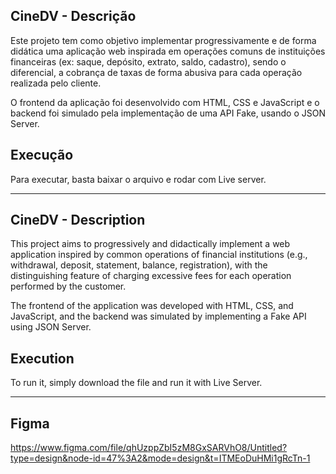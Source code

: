 ## CineDV - Descrição

Este projeto tem como objetivo implementar progressivamente e de forma didática uma aplicação web inspirada em operações comuns de instituições financeiras (ex: saque, depósito, extrato, saldo, cadastro), sendo o diferencial, a cobrança de taxas de forma abusiva para cada operação realizada pelo cliente.

O frontend da aplicação foi desenvolvido com HTML, CSS e JavaScript e o backend foi simulado pela implementação de uma API Fake, usando o JSON Server.

## Execução
Para executar, basta baixar o arquivo e rodar com Live server.

-------------------------------------------------------------------------------------------------------------------------

## CineDV - Description 

This project aims to progressively and didactically implement a web application inspired by common operations of financial institutions (e.g., withdrawal, deposit, statement, balance, registration), with the distinguishing feature of charging excessive fees for each operation performed by the customer.

The frontend of the application was developed with HTML, CSS, and JavaScript, and the backend was simulated by implementing a Fake API using JSON Server.

## Execution
To run it, simply download the file and run it with Live Server.

-------------------------------------------------------------------------------------------------------------------------

## Figma

https://www.figma.com/file/qhUzppZbI5zM8GxSARVhO8/Untitled?type=design&node-id=47%3A2&mode=design&t=ITMEoDuHMi1gRcTn-1